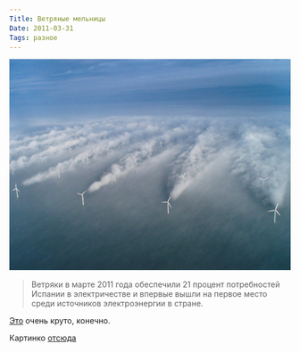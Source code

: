 ```yaml
---
Title: Ветряные мельницы
Date: 2011-03-31
Tags: разное
---
```


![wind_turbines.jpg](images/wind_turbines.jpg)

> Ветряки в марте 2011 года обеспечили 21 процент потребностей Испании в электричестве и впервые вышли на первое место среди источников электроэнергии в стране.

[Это](http://lenta.ru/news/2011/03/31/wind/) очень круто, конечно.

Картинко [отсюда](http://www.popsci.com/technology/article/2010-01/wind-turbines-leave-clouds-and-energy-inefficiency-their-wake)